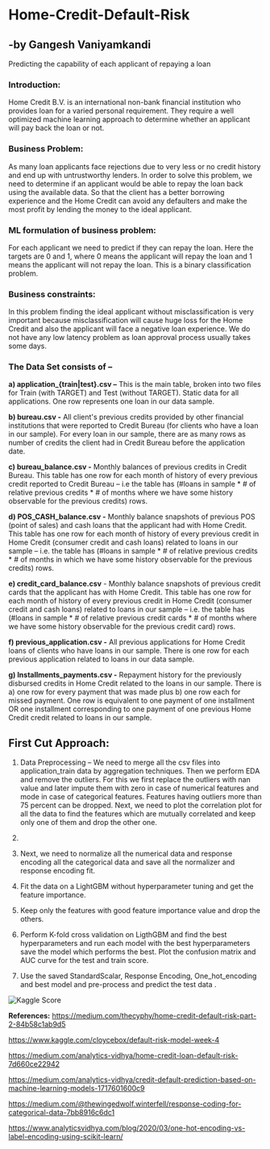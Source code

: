 # Home-Credit-Default-Risk
## -by Gangesh Vaniyamkandi
Predicting the capability of each applicant of repaying a loan

### Introduction:
Home Credit B.V. is an international non-bank financial institution who provides loan for a varied personal requirement. They require a well optimized machine learning approach to determine whether an applicant will pay back the loan or not.

### Business Problem:
As many loan applicants face rejections due to very less or no credit history and end up with untrustworthy lenders. In order to solve this problem, we need to determine if an applicant would be able to repay the loan back using the available data. So that the client has a better borrowing experience and the Home Credit can avoid any defaulters and make the most profit by lending the money to the ideal applicant.

### ML formulation of business problem:
For each applicant we need to predict if they can repay the loan. Here the targets are 0 and 1, where 0 means the applicant will repay the loan and 1 means the applicant will not repay the loan. This is a binary classification problem.

### Business constraints: 
In this problem finding the ideal applicant without misclassification is very important because misclassification will cause huge loss for the Home Credit and also the applicant will face a negative loan experience. We do not have any low latency problem as loan approval process usually takes some days.

### The Data Set consists of –
**a) application_{train|test}.csv –** This is the main table, broken into two files for Train (with TARGET) and Test (without TARGET). Static data for all applications. One row represents one loan in our data sample.

**b) bureau.csv -** All client's previous credits provided by other financial institutions that were reported to Credit Bureau (for clients who have a loan in our sample). For every loan in our sample, there are as many rows as number of credits the client had in Credit Bureau before the application date.

**c) bureau_balance.csv -** Monthly balances of previous credits in Credit Bureau. This table has one row for each month of history of every previous credit reported to Credit Bureau – i.e the table has (#loans in sample * # of relative previous credits * # of months where we have some history observable for the previous credits) rows.

**d) POS_CASH_balance.csv -** Monthly balance snapshots of previous POS (point of sales) and cash loans that the applicant had with Home Credit. This table has one row for each month of history of every previous credit in Home Credit (consumer credit and cash loans) related to loans in our sample – i.e. the table has (#loans in sample * # of relative previous credits * # of months in which we have some history observable for the previous credits) rows.

**e) credit_card_balance.csv** - Monthly balance snapshots of previous credit cards that the applicant has with Home Credit. This table has one row for each month of history of every previous credit in Home Credit (consumer credit and cash loans) related to loans in our sample – i.e. the table has (#loans in sample * # of relative previous credit cards * # of months where we have some history observable for the previous credit card) rows.

**f) previous_application.csv -** All previous applications for Home Credit loans of clients who have loans in our sample. There is one row for each previous application related to loans in our data sample.

**g) Installments_payments.csv -** Repayment history for the previously disbursed credits in Home Credit related to the loans in our sample. There is a) one row for every payment that was made plus b) one row each for missed payment. One row is equivalent to one payment of one installment OR one installment corresponding to one payment of one previous Home Credit credit related to loans in our sample.

## First Cut Approach:

1. Data Preprocessing – We need to merge all the csv files into application_train data by aggregation techniques. Then we perform EDA and remove the outliers. For this we first replace the outliers with nan value and later impute them with zero in case of numerical features and mode in case of categorical features. Features having outliers more than 75 percent can be dropped. Next, we need to plot the correlation plot for all the data to find the features which are mutually correlated and keep only one of them and drop the other one.

2. 

2. Next, we need to normalize all the numerical data and response encoding all the categorical data and save all the normalizer and response encoding fit.

3. Fit the data on a LightGBM without hyperparameter tuning and get the feature importance.

4. Keep only the features with good feature importance value and drop the others.

5. Perform K-fold cross validation on LigthGBM and find the best hyperparameters and run each model with the best hyperparameters save the model which performs the best. Plot the confusion matrix and AUC curve for the test and train score.

6. Use the saved StandardScalar, Response Encoding, One_hot_encoding and best model and pre-process and predict the test data .


![Kaggle Score](https://user-images.githubusercontent.com/66409831/159491145-9542aa52-795e-4605-98de-4a070cbce7d6.JPG)


**References:**
https://medium.com/thecyphy/home-credit-default-risk-part-2-84b58c1ab9d5

https://www.kaggle.com/cloycebox/default-risk-model-week-4

https://medium.com/analytics-vidhya/home-credit-loan-default-risk-7d660ce22942

https://medium.com/analytics-vidhya/credit-default-prediction-based-on-machine-learning-models-1717601600c9

https://medium.com/@thewingedwolf.winterfell/response-coding-for-categorical-data-7bb8916c6dc1

https://www.analyticsvidhya.com/blog/2020/03/one-hot-encoding-vs-label-encoding-using-scikit-learn/

